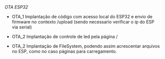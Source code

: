 
*OTA ESP32*

- OTA_1
Implantação de código com acesso local do ESP32 e envio de firmware no contexto /upload (sendo necessario verificar o ip do ESP via serial)

- OTA_2
Implantação de controle de led pela página /

- OTA_2
Implantação de FileSystem, podendo assim acrescentar arquivos no ESP, como no caso páginas para carregamento.
